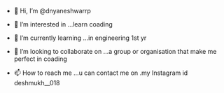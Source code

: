 - 👋 Hi, I’m @dnyaneshwarrp
- 👀 I’m interested in ...learn coading 

- 🌱 I’m currently learning ...in engineering 1st yr

- 💞️ I’m looking to collaborate on ...a group or organisation that make me perfect in coading

- 📫 How to reach me ...u can contact me on .my Instagram id deshmukh__018

<!---
dnyaneshwarrp/dnyaneshwarrp is a ✨ special ✨ repository because its `README.md` (this file) appears on your GitHub profile.
You can click the Preview link to take a look at your changes.
--->
